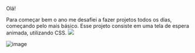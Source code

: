 Olá!

Para começar bem o ano me desafiei a fazer projetos todos os dias, começando pelo mais básico.
Esse projeto consiste em uma tela de espera animada, utilizando CSS.
<a href="https://loading-css-nu.vercel.app"/>
<img src="https://img.shields.io/badge/vercel-%23000000.svg?&style=for-the-badge&logo=vercel&logoColor=white" /> 
</a>

![image](https://github.com/rayanisouz/Loading_css/assets/111544279/11110381-63b3-45b6-b3cb-fd4bf88fe989)
